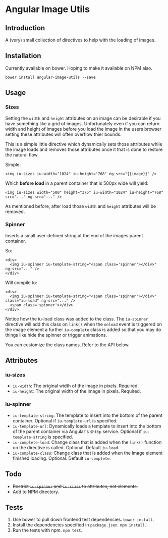 # Angular Image Utils

## Introduction

A (very) small collection of directives to help with the loading of images.

## Installation

Currently available on bower. Hoping to make it available on NPM also.

    bower install angular-image-utils --save

## Usage

### Sizes

Setting the `width` and `height` attributes on an image can be desirable if you have something like a grid of images. Unfortunately even if you can return width and height of images before you load the image in the users browser setting these attributes will often overflow thier bounds.

This is a simple little directive which dynamically sets those attributes while the image loads and removes those attributes once it that is done to restore the natural flow.

Simple:

    <img iu-sizes iu-width="1024" iu-height="768" ng-src="{{image}}" />

Which **before load** in a parent container that is 500px wide will yield:

    <img iu-sizes width="500" height="375" iu-width="1024" iu-height="768" src="..." ng-src="..." />

As mentioned before, after load those `width` and `height` attributes will be removed.

### Spinner

Inserts a small user-defined string at the end of the images parent container.

So:

    <div>
      <img iu-spinner iu-template-string="<span class='spinner'></div>" ng-src="..." />
    </div>

Will compile to:

    <div>
      <img iu-spinner iu-template-string="<span class='spinner'></div>" class="iu-load" ng-src="..." />
      <span class='spinner'></div>
    </div>

Notice how the iu-load class was added to the class. The `iu-spinner` directive will add this class on `link()` when the `onload` event is triggered on the image element a further `iu-complete` class is added so that you may do things like hide the spinner or trigger animations.

You can customize the class names. Refer to the API below.

## Attributes

### iu-sizes

* `iu-width`: The original width of the image in pixels. Required.  
* `iu-height`: The original width of the image in pixels. Required.

### iu-spinner

* `iu-template-string`: The template to insert into the bottom of the parent container. Optional if `iu-template-url` is specified.  
* `iu-template-url`: Dynamically loads a template to insert into the bottom of the parent container via Angular's `$http` service. Optional if `iu-template-string` is specified.  
* `iu-complete-load`: Change class that is added when the `link()` function on the directive is called. Optional. Default `iu-load`.  
* `iu-complete-class`: Change class that is added when the image element finished loading. Optional. Default `iu-complete`.

## Todo

* ~~Restrict `iu-spinner` and `iu-sizes` to attributes, not elements.~~
* Add to NPM directory.

## Tests

1. Use bower to pull down frontend test dependencies. `bower install`.
2. Install the dependencies specified in `package.json`. `npm install`.
3. Run the tests with npm. `npm test`.
